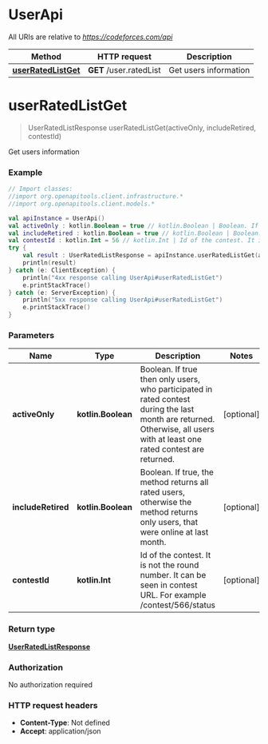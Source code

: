 # UserApi

All URIs are relative to *https://codeforces.com/api*

Method | HTTP request | Description
------------- | ------------- | -------------
[**userRatedListGet**](UserApi.md#userRatedListGet) | **GET** /user.ratedList | Get users information


<a id="userRatedListGet"></a>
# **userRatedListGet**
> UserRatedListResponse userRatedListGet(activeOnly, includeRetired, contestId)

Get users information



### Example
```kotlin
// Import classes:
//import org.openapitools.client.infrastructure.*
//import org.openapitools.client.models.*

val apiInstance = UserApi()
val activeOnly : kotlin.Boolean = true // kotlin.Boolean | Boolean. If true then only users, who participated in rated contest during the last month are returned. Otherwise, all users with at least one rated contest are returned.
val includeRetired : kotlin.Boolean = true // kotlin.Boolean | Boolean. If true, the method returns all rated users, otherwise the method returns only users, that were online at last month.
val contestId : kotlin.Int = 56 // kotlin.Int | Id of the contest. It is not the round number. It can be seen in contest URL. For example /contest/566/status
try {
    val result : UserRatedListResponse = apiInstance.userRatedListGet(activeOnly, includeRetired, contestId)
    println(result)
} catch (e: ClientException) {
    println("4xx response calling UserApi#userRatedListGet")
    e.printStackTrace()
} catch (e: ServerException) {
    println("5xx response calling UserApi#userRatedListGet")
    e.printStackTrace()
}
```

### Parameters

Name | Type | Description  | Notes
------------- | ------------- | ------------- | -------------
 **activeOnly** | **kotlin.Boolean**| Boolean. If true then only users, who participated in rated contest during the last month are returned. Otherwise, all users with at least one rated contest are returned. | [optional]
 **includeRetired** | **kotlin.Boolean**| Boolean. If true, the method returns all rated users, otherwise the method returns only users, that were online at last month. | [optional]
 **contestId** | **kotlin.Int**| Id of the contest. It is not the round number. It can be seen in contest URL. For example /contest/566/status | [optional]

### Return type

[**UserRatedListResponse**](UserRatedListResponse.md)

### Authorization

No authorization required

### HTTP request headers

 - **Content-Type**: Not defined
 - **Accept**: application/json

